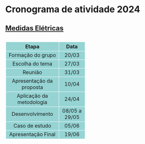 # Cronograma de atividade 2024
<!DOCTYPE html>
<html>
<head>
<style>
table, th, td {
  border: 1px solid white;
  border-collapse: collapse;
}
th, td {
  background-color: #96D4D4;
  text-align: center
}
</style>
</head>
<body>

<h2> <u> Medidas Elétricas</u> <h2>

<table style="width:50%">
  <tr>
    <th> Etapa </th>
    <th> Data </th> 
  </tr>
  <tr>
    <td> Formação do grupo </td>
    <td> 20/03 </td>
  </tr>
  <tr>
    <td> Escolha do tema </td>
    <td> 27/03</td>
  </tr>
  <tr>
   </tr>
  <tr>
    <td> Reunião </td>
    <td> 31/03</td>
  </tr>
  <tr>
    <td> Apresentação da proposta </td>
    <td> 10/04 </td>
  </tr>
  <tr>
    <td> Aplicação da metodologia </td>
    <td> 24/04 </td>
  </tr>
  <tr>
    <td> Desenvolvimento </td>
    <td> 08/05 a 29/05 </td>
  </tr>
  <tr>
    <td> Caso de estudo </td>
    <td> 05/06 </td>
  </tr>
  <tr>
    <td> Apresentação Final </td>
    <td> 19/06 </td>
  </tr>

</table>

</body>
</html>

